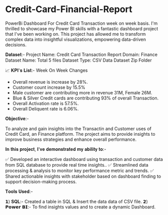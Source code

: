 # Credit-Card-Financial-Report
PowerBi Dashboard For Credit Card Transaction week on week basis.
I'm thrilled to showcase my Power BI skills with a fantastic dashboard project that I've been working on.  This project has allowed me to transform complex data into insightful visualizations, empowering data-driven decisions.

𝐃𝐚𝐭𝐚𝐬𝐞𝐭:-
Project Name: Credit Card Transaction Report
Domain: Finance Dataset 
Name: Total 5 files
Dataset Type: CSV Data Dataset Zip Folder 

📈 𝐊𝐏𝐈'𝐬 𝐋𝐢𝐬𝐭:-
Week On Week Changes
- Overall revenue is increase by 28%.
- Customer count increase by 15.5%
- Male customer are contributing more in revenue 31M, Female 26M.
- Blue & Silver Credit cards are contributing 93% of overall Transaction.
- Overall Activation rate is 57.5%.
- Overall Deliquent rate is 6.06%.
  
𝐎𝐛𝐣𝐞𝐜𝐭𝐢𝐯𝐞:-

To analyze and gain insights into the Transactin and Customer uses of Credit Card, an Finance platform. The project aims to provide insights to improve business strategies and enhance overall performance.

𝐈𝐧 𝐭𝐡𝐢𝐬 𝐩𝐫𝐨𝐣𝐞𝐜𝐭, 𝐈'𝐯𝐞 𝐝𝐞𝐦𝐨𝐧𝐬𝐭𝐫𝐚𝐭𝐞𝐝 𝐦𝐲 𝐚𝐛𝐢𝐥𝐢𝐭𝐲 𝐭𝐨:-

✅ Developed an interactive dashboard using transaction and customer data from SQL database to provide real time insights.. 
✅ Streamlined data processing & analysis to monitor key performance metric and trends.
✅ Shared actionable insights with stakeholder based on dashboard finding to support decision-making process.

𝐓𝐨𝐨𝐥𝐬 𝐔𝐬𝐞𝐝:-

𝟭) **SQL**:- Created a table in SQL & Insert the data data of CSV file. 
𝟮) 𝗣𝗼𝘄𝗲𝗿 𝗕𝗜:- To find insights values and to create a dynamic Dashboard.
